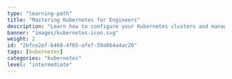 ```yaml
---
type: "learning-path"
title: "Mastering Kubernetes for Engineers"
description: "Learn how to configure your Kubernetes clusters and manage the lifecycle of your workloads"
banner: "images/kubernetes-icon.svg"
weight: 2
id: "2bfce2ef-b468-4f65-afef-59a864a4ac26"
tags: [kubernetes]
categories: "kubernetes"
level: "intermediate"
---
```


<!--
  This file is only used to render the courses list within a learning path.
  Check the Learn-Layer5 folder under src/sections/, src/templates for more understanding of how the data is used
-->
